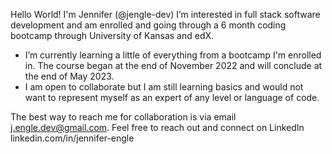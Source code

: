Hello World!
I'm Jennifer (@jengle-dev)
I’m interested in full stack software development and am enrolled and going through a 6 month coding bootcamp through University of Kansas and edX.
- I’m currently learning a little of everything from a bootcamp I'm enrolled in. The course began at the end of November 2022 and will conclude at the end of May 2023.
- I am open to collaborate but I am still learning basics and would not want to represent myself as an expert of any level or language of code. 

The best way to reach me for collaboration is via email j.engle.dev@gmail.com.
Feel free to reach out and connect on LinkedIn linkedin.com/in/jennifer-engle 

<!---
jengle-dev/jengle-dev is a ✨ special ✨ repository because its `README.md` (this file) appears on your GitHub profile.
You can click the Preview link to take a look at your changes.
--->
